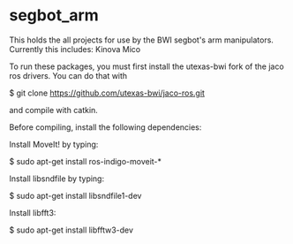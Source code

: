 # segbot_arm

This holds the all projects for use by the BWI segbot's arm manipulators.
Currently this includes: Kinova Mico

To run these packages, you must first install the utexas-bwi fork of the jaco ros drivers. You can do that with

$ git clone https://github.com/utexas-bwi/jaco-ros.git

and compile with catkin.

Before compiling, install the following dependencies:

Install MoveIt! by typing:

$ sudo apt-get install ros-indigo-moveit-*

Install libsndfile by typing:

$ sudo apt-get install libsndfile1-dev

Install libfft3:

$ sudo apt-get install libfftw3-dev



